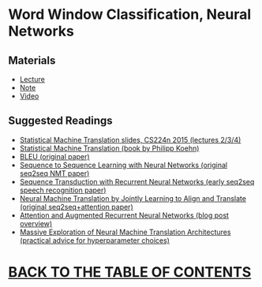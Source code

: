 # Word Window Classification, Neural Networks

## Materials

* [Lecture]()
* [Note]()
* [Video](https://www.youtube.com/watch?v=XXtpJxZBa2c&list=PLoROMvodv4rOhcuXMZkNm7j3fVwBBY42z&index=9&t=0s)

## Suggested Readings

* [Statistical Machine Translation slides, CS224n 2015 (lectures 2/3/4)](https://web.stanford.edu/class/archive/cs/cs224n/cs224n.1162/syllabus.shtml)
* [Statistical Machine Translation (book by Philipp Koehn)](https://www.cambridge.org/core/books/statistical-machine-translation/94EADF9F680558E13BE759997553CDE5)
* [BLEU (original paper)]()
* [Sequence to Sequence Learning with Neural Networks (original seq2seq NMT paper)]()
* [Sequence Transduction with Recurrent Neural Networks (early seq2seq speech recognition paper)]()
* [Neural Machine Translation by Jointly Learning to Align and Translate (original seq2seq+attention paper)]()
* [Attention and Augmented Recurrent Neural Networks (blog post overview)](https://distill.pub/2016/augmented-rnns/)
* [Massive Exploration of Neural Machine Translation Architectures (practical advice for hyperparameter choices)]()

# [BACK TO THE TABLE OF CONTENTS](https://github.com/robertlakatos/natural-language-processing/blob/master/README.md)